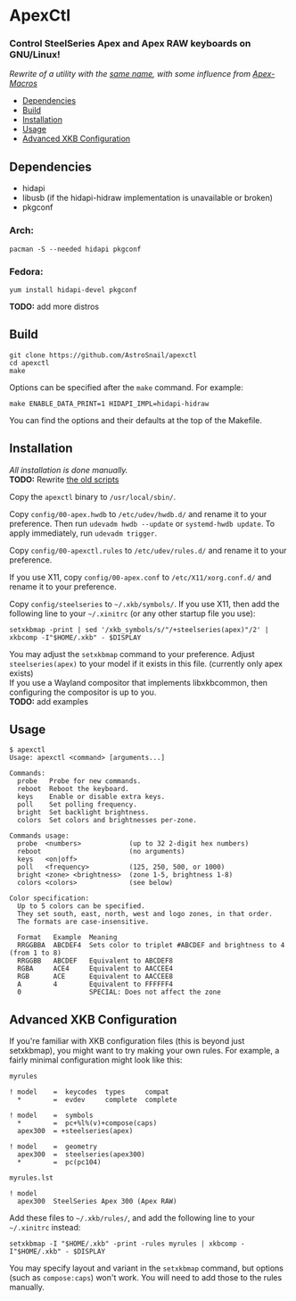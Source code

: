 # ApexCtl

### Control SteelSeries Apex and Apex RAW keyboards on GNU/Linux!

*Rewrite of a utility with the [same name](https://github.com/tuxmark5/ApexCtl), with some influence from [Apex-Macros](https://github.com/Gibtnix/Apex-Macros)*

 - [Dependencies](#deps)
 - [Build](#build)
 - [Installation](#install)
 - [Usage](#usage)
 - [Advanced XKB Configuration](#advanced)

## <a id="deps"></a> Dependencies

 - hidapi
 - libusb (if the hidapi-hidraw implementation is unavailable or broken)
 - pkgconf

### Arch:

```
pacman -S --needed hidapi pkgconf
```

### Fedora:

```
yum install hidapi-devel pkgconf
```

**TODO:** add more distros

## <a id="build"></a> Build

```
git clone https://github.com/AstroSnail/apexctl
cd apexctl
make
```

Options can be specified after the `make` command. For example:
```
make ENABLE_DATA_PRINT=1 HIDAPI_IMPL=hidapi-hidraw
```
You can find the options and their defaults at the top of the Makefile.

## <a id="install"></a> Installation

*All installation is done manually.*  
**TODO:** Rewrite [the old scripts](https://github.com/tuxmark5/ApexCtl/blob/master/makefile)

Copy the `apexctl` binary to `/usr/local/sbin/`.

Copy `config/00-apex.hwdb` to `/etc/udev/hwdb.d/` and rename it to your preference.
Then run `udevadm hwdb --update` or `systemd-hwdb update`.
To apply immediately, run `udevadm trigger`.

Copy `config/00-apexctl.rules` to `/etc/udev/rules.d/` and rename it to your preference.

If you use X11, copy `config/00-apex.conf` to `/etc/X11/xorg.conf.d/` and rename it to your preference.

Copy `config/steelseries` to `~/.xkb/symbols/`.
If you use X11, then add the following line to your `~/.xinitrc` (or any other startup file you use):
```
setxkbmap -print | sed '/xkb_symbols/s/"/+steelseries(apex)"/2' | xkbcomp -I"$HOME/.xkb" - $DISPLAY
```
You may adjust the `setxkbmap` command to your preference.
Adjust `steelseries(apex)` to your model if it exists in this file. (currently only apex exists)  
If you use a Wayland compositor that implements libxkbcommon, then configuring the compositor is up to you.  
**TODO:** add examples

## <a id="usage"></a> Usage

```
$ apexctl
Usage: apexctl <command> [arguments...]

Commands:
  probe   Probe for new commands.
  reboot  Reboot the keyboard.
  keys    Enable or disable extra keys.
  poll    Set polling frequency.
  bright  Set backlight brightness.
  colors  Set colors and brightnesses per-zone.

Commands usage:
  probe  <numbers>            (up to 32 2-digit hex numbers)
  reboot                      (no arguments)
  keys   <on|off>             
  poll   <frequency>          (125, 250, 500, or 1000)
  bright <zone> <brightness>  (zone 1-5, brightness 1-8)
  colors <colors>             (see below)

Color specification:
  Up to 5 colors can be specified.
  They set south, east, north, west and logo zones, in that order.
  The formats are case-insensitive.

  Format   Example  Meaning
  RRGGBBA  ABCDEF4  Sets color to triplet #ABCDEF and brightness to 4 (from 1 to 8)
  RRGGBB   ABCDEF   Equivalent to ABCDEF8
  RGBA     ACE4     Equivalent to AACCEE4
  RGB      ACE      Equivalent to AACCEE8
  A        4        Equivalent to FFFFFF4
  0                 SPECIAL: Does not affect the zone
```

## <a id="advanced"></a> Advanced XKB Configuration

If you're familiar with XKB configuration files (this is beyond just setxkbmap), you might want to try making your own rules.
For example, a fairly minimal configuration might look like this:

`myrules`
```
! model    =  keycodes  types     compat
  *        =  evdev     complete  complete

! model    =  symbols
  *        =  pc+%l%(v)+compose(caps)
  apex300  = +steelseries(apex)

! model    =  geometry
  apex300  =  steelseries(apex300)
  *        =  pc(pc104)
```
`myrules.lst`
```
! model
  apex300  SteelSeries Apex 300 (Apex RAW)
```

Add these files to `~/.xkb/rules/`, and add the following line to your `~/.xinitrc` instead:
```
setxkbmap -I "$HOME/.xkb" -print -rules myrules | xkbcomp -I"$HOME/.xkb" - $DISPLAY
```

You may specify layout and variant in the `setxkbmap` command, but options (such as `compose:caps`) won't work. You will need to add those to the rules manually.
